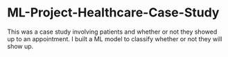 # ML-Project-Healthcare-Case-Study
This was a case study involving patients and whether or not they showed up to an appointment. I built a ML model to classify whether or not they will show up.
